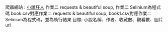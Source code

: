 爬蟲網站 : [小說狂人](https://czbooks.net/)
作業二 requests & beautiful soup, 作業二 Selinium為程式碼
book.csv對應作業二 requests & beautiful soup, book1.csv對應作業二 Selinium為程式碼，並為執行結果
目標: 小說名稱、作者、收藏數、觀看數、圖片url
